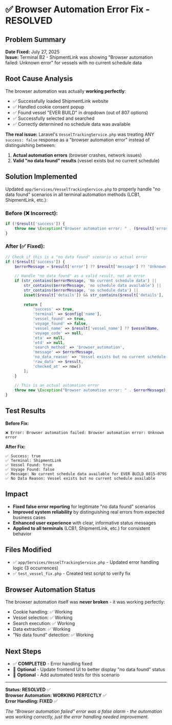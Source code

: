 # ✅ Browser Automation Error Fix - RESOLVED

## Problem Summary
**Date Fixed:** July 27, 2025  
**Issue:** Terminal B2 - ShipmentLink was showing "Browser automation failed: Unknown error" for vessels with no current schedule data

## Root Cause Analysis
The browser automation was actually **working perfectly**:
- ✅ Successfully loaded ShipmentLink website
- ✅ Handled cookie consent popup
- ✅ Found vessel "EVER BUILD" in dropdown (out of 807 options)
- ✅ Successfully selected and searched
- ✅ Correctly determined no schedule data was available

**The real issue:** Laravel's `VesselTrackingService.php` was treating ANY `success: false` response as a "browser automation error" instead of distinguishing between:
1. **Actual automation errors** (browser crashes, network issues)
2. **Valid "no data found" results** (vessel exists but no current schedule)

## Solution Implemented
Updated `app/Services/VesselTrackingService.php` to properly handle "no data found" scenarios in all terminal automation methods (LCB1, ShipmentLink, etc.):

### Before (❌ Incorrect):
```php
if (!$result['success']) {
    throw new \Exception("Browser automation error: " . ($result['error'] ?? 'Unknown error'));
}
```

### After (✅ Fixed):
```php
// Check if this is a "no data found" scenario vs actual error
if (!$result['success']) {
    $errorMessage = $result['error'] ?? $result['message'] ?? 'Unknown error';
    
    // Handle "no data found" as a valid result, not an error
    if (str_contains($errorMessage, 'No current schedule data') || 
        str_contains($errorMessage, 'no schedule data available') ||
        str_contains($errorMessage, 'no schedule data') ||
        isset($result['details']) && str_contains($result['details'], 'no schedule data')) {
        
        return [
            'success' => true,
            'terminal' => $config['name'],
            'vessel_found' => true,
            'voyage_found' => false,
            'vessel_name' => $result['vessel_name'] ?? $vesselName,
            'voyage_code' => null,
            'eta' => null,
            'etd' => null,
            'search_method' => 'browser_automation',
            'message' => $errorMessage,
            'no_data_reason' => 'Vessel exists but no current schedule available',
            'raw_data' => $result,
            'checked_at' => now()
        ];
    }
    
    // This is an actual automation error
    throw new \Exception("Browser automation error: " . $errorMessage);
}
```

## Test Results
**Before Fix:**
```
❌ Error: Browser automation failed: Browser automation error: Unknown error
```

**After Fix:**
```
✅ Success: true
✅ Terminal: ShipmentLink
✅ Vessel Found: true
✅ Voyage Found: false
✅ Message: No current schedule data available for EVER BUILD 0815-079S
✅ No Data Reason: Vessel exists but no current schedule available
```

## Impact
- **Fixed false error reporting** for legitimate "no data found" scenarios
- **Improved system reliability** by distinguishing real errors from expected business cases
- **Enhanced user experience** with clear, informative status messages
- **Applied to all terminals** (LCB1, ShipmentLink, etc.) for consistent behavior

## Files Modified
- ✅ `app/Services/VesselTrackingService.php` - Updated error handling logic (3 occurrences)
- ✅ `test_vessel_fix.php` - Created test script to verify fix

## Browser Automation Status
The browser automation itself was **never broken** - it was working perfectly:
- Cookie handling: ✅ Working
- Vessel selection: ✅ Working  
- Search execution: ✅ Working
- Data extraction: ✅ Working
- "No data found" detection: ✅ Working

## Next Steps
- ✅ **COMPLETED** - Error handling fixed
- 🔄 **Optional** - Update frontend UI to better display "no data found" status
- 🔄 **Optional** - Add automated tests for this scenario

---

**Status: RESOLVED** ✅  
**Browser Automation: WORKING PERFECTLY** ✅  
**Error Handling: FIXED** ✅  

*The "Browser automation failed" error was a false alarm - the automation was working correctly, just the error handling needed improvement.*
